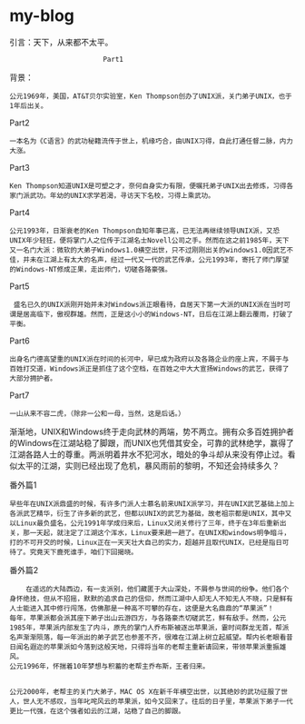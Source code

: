 # my-blog
引言：天下，从来都不太平。

                           Part1





背景：

    公元1969年，美国，AT&T贝尔实验室，Ken Thompson创办了UNIX派，关门弟子UNIX，也于1年后出关。

Part2



    一本名为《C语言》的武功秘籍流传于世上，机缘巧合，由UNIX习得，自此打通任督二脉，内力大涨。

Part3



    Ken Thompson知道UNIX是可塑之才，奈何自身实力有限，便嘱托弟子UNIX出去修炼，习得各家门派武功。年幼的UNIX求学若渴，寻访天下名校，习得上乘武功。

Part4

    公元1993年，日渐衰老的Ken Thompson自知年事已高，已无法再继续领导UNIX派，又恐UNIX年少轻狂，便将掌门人之位传于江湖名士Novell公司之手。然而在这之前1985年，天下又一名门大派：微软的大弟子Windows1.0横空出世，只不过刚刚出关的windows1.0因武艺不佳，并未在江湖上有太大的名声，经过一代又一代的武艺传承，公元1993年，寄托了师门厚望的Windows-NT修成正果，走出师门，切磋各路豪强。



Part5

     盛名已久的UNIX派刚开始并未对Windows派正眼看待，自居天下第一大派的UNIX派在当时可谓是居高临下，傲视群雄。然而，正是这小小的Windows-NT，日后在江湖上翻云覆雨，打破了平衡。



Part6

    出身名门德高望重的UNIX派在时间的长河中，早已成为政府以及各路企业的座上宾，不屑于与百姓打交道，Windows派正是抓住了这个空档，在百姓之中大大宣扬Windows的武艺，获得了大部分拥护者。



Part7



    一山从来不容二虎，（除非一公和一母，当然，这是后话。）

渐渐地，UNIX和Windows终于走向武林的两端，势不两立。拥有众多百姓拥护者的Windows在江湖站稳了脚跟，而UNIX也凭借其安全，可靠的武林绝学，赢得了江湖各路人士的尊重。两派明着井水不犯河水，暗处的争斗却从来没有停止过。看似太平的江湖，实则已经出现了危机，暴风雨前的黎明，不知还会持续多久？





番外篇1

    早些年在UNIX派鼎盛的时候，有许多门派人士慕名前来UNIX派学习，并在UNIX武艺基础上加上各派武艺精华，衍生了许多新的武艺，但都以UNIX的武艺为基础，故老祖宗都是UNIX，其中又以Linux最负盛名，公元1991年学成归来后，Linux又闭关修行了三年，终于在3年后重新出关，那一天起，就注定了江湖这个浑水，Linux要来趟一趟了。在UNIX和windows明争暗斗，打的不可开交的时候，Linux正在一天天壮大自己的实力，超越并且取代UNIX，已经是指日可待了。究竟天下鹿死谁手，咱们下回揭晓。



番外篇2

        在遥远的大陆西边，有一支派别，他们藏匿于大山深处，不屑参与世间的纷争。他们各个身怀绝技，但从不招摇，默默的追求自己的信仰，然而江湖中人却无人不知无人不晓，只是鲜有人士能进入其中修行闯荡，仿佛那是一种高不可攀的存在，这便是大名鼎鼎的“苹果派”！
    每年，苹果派都会派其座下弟子出山云游四方，与各路豪杰切磋武艺，鲜有敌手。然而，公元1985年，苹果派内部发生了内斗，原先的掌门人乔布斯被逐出苹果派，霎时间群龙无首，帮派名声渐渐陨落，每一年派出的弟子武艺也参差不齐，很难在江湖上树立起威望。帮内长老眼看昔日闻名遐迩的苹果派如今落到这般天地，只得将当年的老帮主重新请回来，带领苹果派重振雄风。
    公元1996年，怀揣着10年梦想与积蓄的老帮主乔布斯，王者归来。


    公元2000年，老帮主的关门大弟子，MAC OS X在新千年横空出世，以其绝妙的武功征服了世人，世人无不感叹，当年叱咤风云的苹果派，如今又回来了。往后的日子里，苹果派下弟子一代更比一代强，在这个强者如云的江湖，站稳了自己的脚跟。
